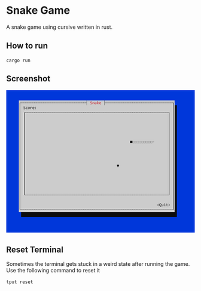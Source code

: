# Snake Game
A snake game using cursive written in rust.

## How to run
```shell
cargo run
```

## Screenshot
![screenshot.png](screenshot.png)

## Reset Terminal
Sometimes the terminal gets stuck in a weird state after running the game.
Use the following command to reset it
```shell
tput reset
```
